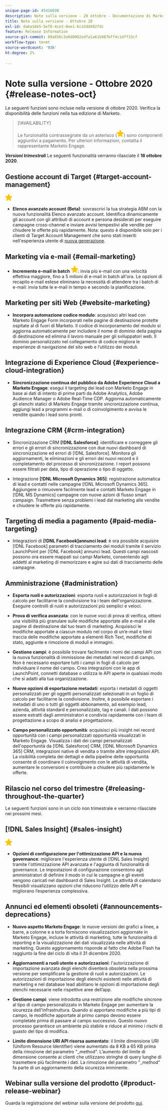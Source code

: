 ```yaml
---
unique-page-id: 45416698
description: Note sulla versione - 20 ottobre - Documentazione di Marketo - Documentazione del prodotto
title: Note sulla versione - Ottobre 20
exl-id: da6a3de5-5ef0-4ce3-8ee1-6ca3dd482fdc
feature: Release Information
source-git-commit: 09a656c3a0d0002edfa1a61b987bff4c1dff33cf
workflow-type: tm+mt
source-wordcount: '936'
ht-degree: 2%

---
```


# Note sulla versione - Ottobre 2020 {#release-notes-oct}

Le seguenti funzioni sono incluse nella versione di ottobre 2020. Verifica la disponibilità delle funzioni nella tua edizione di Marketo.

>[!AVAILABILITY]
>
>Le funzionalità contrassegnate da un asterisco (![](assets/yellow-star.png)) sono componenti aggiuntivi a pagamento. Per ulteriori informazioni, contatta il rappresentante Marketo Engage.

**_Versioni trimestrali_** Le seguenti funzionalità verranno rilasciate il **16 ottobre 2020**.

## Gestione account di Target {#target-account-management}

![(stella)](assets/yellow-star.png)

* **Elenco avanzato account (Beta)**: sovrascrivi la tua strategia ABM con la nuova funzionalità Elenco avanzato account. Identifica dinamicamente gli account con gli attributi di account e persona desiderati per eseguire campagne cross-channel e inviare avvisi tempestivi alle vendite per chiudere le offerte più rapidamente. Nota: questo è disponibile solo per i clienti di Target Account Management che sono stati inseriti nell&#39;esperienza utente di [nuova generazione](https://nation.marketo.com/t5/Employee-Blogs/The-Next-Generation-Marketo-Engage-Experience/ba-p/304205).

## Marketing via e-mail {#email-marketing}

* **Incremento e-mail in batch** ![(stella)](assets/yellow-star.png): invia più e-mail con una velocità effettiva maggiore, fino a 5 milioni di e-mail in batch all&#39;ora. Le opzioni di recapito e-mail estese eliminano la necessità di attendere tra i batch di e-mail: invia tutte le e-mail in tempo e secondo la pianificazione.

## Marketing per siti Web {#website-marketing}

* **Incorpora automazione codice modulo**: acquisisci altri lead con Marketo Engage Form incorporati nelle pagine di destinazione protette ospitate al di fuori di Marketo. Il codice di incorporamento del modulo si aggiorna automaticamente per includere il nome di dominio della pagina di destinazione ed elimina il lavoro manuale per gli sviluppatori web. Il dominio personalizzato nel collegamento di codice migliora le esperienze di navigazione del sito web e l’utilizzo dei moduli.

## Integrazione di Experience Cloud {#experience-cloud-integration}

* **Sincronizzazione continua del pubblico da Adobe Experience Cloud a Marketo Engage**: esegui il targeting dei lead con Marketo Engage in base ai dati di intento di prime parti da Adobe Analytics, Adobe Audience Manager o Adobe Real-Time CDP. Aggiorna automaticamente gli elenchi statici di Marketo Engage tramite sincronizzazione continua, aggiungi lead a programmi e-mail o di coinvolgimento e avvisa le vendite quando i lead sono pronti.

## Integrazione CRM {#crm-integration}

* Sincronizzazione CRM **[!DNL Salesforce]**: identificare e correggere gli errori e gli errori di sincronizzazione con due nuovi dashboard di sincronizzazione ed errori di [!DNL Salesforce]. Monitora gli aggiornamenti, le eliminazioni e gli errori dei nuovi record e il completamento del processo di sincronizzazione. I report possono essere filtrati per data, tipo di operazione o tipo di oggetto.

* Integrazione **[!DNL Microsoft Dynamics 365]**: registrazione automatica di lead e contatti nelle campagne [!DNL Microsoft Dynamics 365]. Aggiungere o rimuovere facilmente lead e contatti Marketo Engage in [!DNL MS Dynamics] campagne con nuove azioni di flusso smart campaign. Trasmettere senza problemi i lead dal marketing alle vendite e chiudere le offerte più rapidamente.

## Targeting di media a pagamento {#paid-media-targeting}

* Integrazioni di **[!DNL Facebook]annunci lead**: è ora possibile acquisire [!DNL Facebook] parametri di tracciamento dei moduli tramite il servizio LaunchPoint per [!DNL Facebook] annunci lead. Questi campi nascosti possono ora essere mappati sui campi Marketo, consentendo agli addetti al marketing di memorizzare e agire sui dati di tracciamento delle campagne.

## Amministrazione {#administration}

* **Esporta ruoli e autorizzazioni**: esporta ruoli e autorizzazioni in fogli di calcolo per facilitarne la condivisione tra i team dell&#39;organizzazione. Eseguire controlli di ruoli e autorizzazioni più semplici e veloci.

* **Prova di verifica avanzata**: con le nuove voci di prova di verifica, ottieni una visibilità più granulare sulle modifiche apportate alle e-mail e alle pagine di destinazione dal tuo team di marketing. Acquisisci le modifiche apportate a ciascun modulo nel corpo di un’e-mail e tieni traccia delle modifiche apportate a elementi Rich Text, modifiche di stato, aggiunte e rimozione di moduli e immagini.

* **Gestione campi**: è possibile trovare facilmente i nomi dei campi API con la nuova funzionalità di immissione dei metadati nel record di campo. Non è necessario esportare tutti i campi in fogli di calcolo per individuare il nome del campo. Crea integrazioni con le app di LaunchPoint, connetti database o utilizza le API aperte in qualsiasi modo che si adatti alla tua organizzazione.

* **Nuove opzioni di esportazione metadati**: esporta i metadati di oggetti personalizzati per gli oggetti personalizzati selezionati in un foglio di calcolo per facilitarne la condivisione. Inoltre, è possibile esportare i metadati di uno o tutti gli oggetti abbonamento, ad esempio lead, azienda, attività standard e personalizzate, tag e canali. I dati possono essere estratti dagli amministratori e condivisi rapidamente con i team di progettazione a scopo di analisi e progettazione.

* **Campo personalizzato opportunità**: acquisisci più insight nei record opportunità con i campi personalizzati opportunità visualizzati in Marketo Engage. Visualizza i dati dei campi personalizzati dell&#39;opportunità da [!DNL Salesforce] CRM, [!DNL Microsoft Dynamics 365] CRM, integrazioni native di vendita o tramite altre integrazioni API. La visibilità completa dei dettagli e della pipeline delle opportunità consente di coordinare il coinvolgimento con le attività di vendita, aumentare le conversioni e contribuire a chiudere più rapidamente le offerte.

## Rilascio nel corso del trimestre {#releasing-throughout-the-quarter}

Le seguenti funzioni sono in un ciclo non trimestrale e verranno rilasciate nei prossimi mesi.

## [!DNL Sales Insight] {#sales-insight}

![(stella)](assets/yellow-star.png)

* **Opzioni di configurazione per l&#39;ottimizzazione API e la nuova governance**: migliorare l&#39;esperienza utente di [!DNL Sales Insight] tramite l&#39;ottimizzazione API avanzata e l&#39;aggiunta di funzionalità di governance. Le impostazioni di configurazione consentono agli amministratori di definire il modo in cui le campagne e gli eventi vengono caricati nel dashboard di Sales Insight. Le attività di calendario flessibili visualizzano opzioni che riducono l’utilizzo delle API e migliorano l’esperienza complessiva.

## Annunci ed elementi obsoleti {#announcements-deprecations}

* **Nuovo aspetto Marketo Engage**: le nuove versioni dei grafici a linee, a barre, a colonne e a torta forniscono visualizzazioni aggiornate in Marketo Engage, incluse le attività di marketing, tutte le funzionalità di reporting e la visualizzazione dei dati visualizzata nelle attività di marketing. Questo aggiornamento risponde al fatto che Adobe Flash ha raggiunto la fine del ciclo di vita il 31 dicembre 2020.

* **Aggiornamenti a ruoli utente e autorizzazioni**: l&#39;autorizzazione di importazione avanzata degli elenchi diventerà obsoleta nella prossima versione per semplificare la gestione di ruoli e autorizzazioni. Le autorizzazioni di importazione degli elenchi esistenti nelle attività di marketing e nel database lead abilitano le opzioni di importazione degli elenchi necessarie nelle rispettive aree dell’app.

* **Gestione campi**: viene introdotta una restrizione alle modifiche sincrone al tipo di campo personalizzato in Marketo Engage per aumentare la sicurezza dell&#39;infrastruttura. Quando si apportano modifiche a più tipi di campo, le modifiche apportate al primo campo devono essere completate prima di passare al campo successivo. Questo nuovo processo garantisce un ambiente più stabile e riduce al minimo i rischi di guasto del tipo di modifica.

* **Limite dimensione URI API risorsa aumentato**: il limite dimensione URI (Uniform Resource Identifier) viene aumentato da 8 KB a 65 KB prima della rimozione del parametro &quot;_method&quot;. L’aumento del limite di dimensione consente ai clienti che utilizzano stringhe di query lunghe di trasmettere più facilmente i dati. La rimozione del parametro &quot;_method&quot; fa parte di un aggiornamento della sicurezza imminente.

## Webinar sulla versione del prodotto {#product-release-webinar}

Guarda la registrazione del webinar sulla versione del prodotto [qui](https://engage.marketo.com/Oct_20_Release_OnDemand.html).
